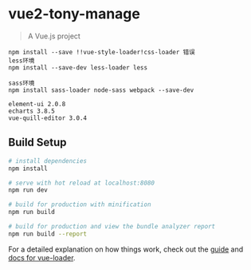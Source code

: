 # vue2-tony-manage

> A Vue.js project

```
npm install --save !!vue-style-loader!css-loader 错误
less环境
npm install --save-dev less-loader less

sass环境
npm install sass-loader node-sass webpack --save-dev

```

```
element-ui 2.0.8
echarts 3.8.5
vue-quill-editor 3.0.4
```


## Build Setup

``` bash
# install dependencies
npm install

# serve with hot reload at localhost:8080
npm run dev

# build for production with minification
npm run build

# build for production and view the bundle analyzer report
npm run build --report
```

For a detailed explanation on how things work, check out the [guide](http://vuejs-templates.github.io/webpack/) and [docs for vue-loader](http://vuejs.github.io/vue-loader).
